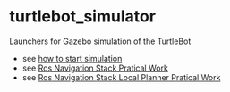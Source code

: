 turtlebot_simulator
===================

Launchers for Gazebo simulation of the TurtleBot

- see [how to start simulation](./turtlebot_gazebo/readme.md)
- see [Ros Navigation Stack Pratical Work](./turtlebot_gazebo/Tp.md)
- see [Ros Navigation Stack Local Planner Pratical Work](./turtlebot_gazebo/Tp2.md)
